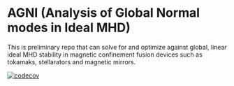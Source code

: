 # AGNI (Analysis of Global Normal modes in Ideal MHD)

This is preliminary repo that can solve for and optimize against
global, linear ideal MHD stability in magnetic confinement fusion devices such as tokamaks, stellarators and magnetic mirrors.

[![codecov](https://codecov.io/gh/rahulgaur104/AGNI/branch/main/graph/badge.svg?token=YOUR_TOKEN)](https://codecov.io/gh/rahulgaur104/AGNI)
